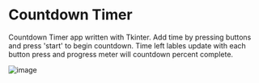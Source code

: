 # Countdown Timer
 Countdown Timer app written with Tkinter. Add time by pressing buttons and press 'start' to begin countdown. Time left lables update with each button press and progress meter will countdown percent complete.
 
![image](https://user-images.githubusercontent.com/92275816/147856978-5193bf4f-4d39-4df7-b65c-f72ff99eb2fe.png)
